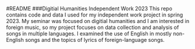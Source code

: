 #README
###Digitial Humanities Independent Work 2023
This repo contains code and data I used for my independent work project in spring 2023. My seminar was focused on digitial humanities and I am interested in foreign music, so my project focuses on data collection and analysis of songs in multiple languages. I examined the use of English in mostly non-English songs and the topics of lyrics of foreign-language songs.